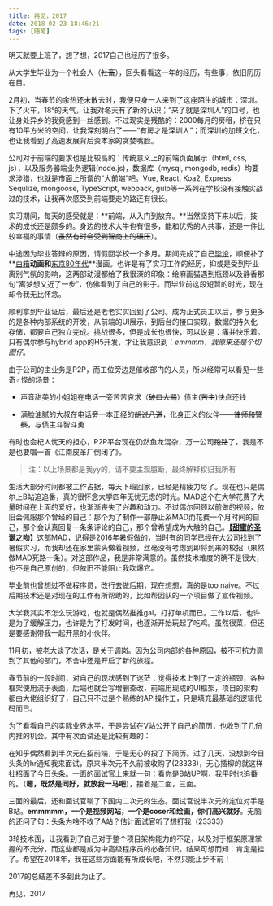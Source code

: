 ```yaml
---
title: 再见，2017
date: 2018-02-23 18:46:21
tags: [随笔]
---
```


明天就要上班了，想了想，2017自己也经历了很多。

从大学生毕业为一个社会人（~~社畜~~），回头看看这一年的经历，有些事，依旧历历在目。

2月初，当春节的余热还未散去时，我便只身一人来到了这座陌生的城市：深圳。下了火车，18°的天气，让我对冬天有了新的认识；“来了就是深圳人”的口号，也让身处异乡的我竟感到一丝感到。不过现实是残酷的：2000每月的房租，挤在只有10平方米的空间，让我深刻明白了——“有房才是深圳人”；而深圳的加班文化，也让我看到了高速发展背后资本家的贪婪嘴脸。

<!-- more -->

公司对于前端的要求也是比较高的：传统意义上的前端页面展示（html, css, js），以及服务器端业务逻辑(node.js)，数据库（mysql, mongodb, redis）均要求涉猎，也就是市面上所谓的“大前端”吧。Vue, React, Koa2, Express, Sequlize, mongoose, TypeScript, webpack, gulp等一系列在学校没有接触实战过的技术，让我再次感受到前端要走的路还有很长。

实习期间，每天的感受就是：**前端，从入门到放弃。**当然坚持下来以后，技术的成长还是颇多的。身边的技术大牛也有很多，能和优秀的人共事，还是一件比较幸福的事情（~~虽然有时会受到智商上的碾压~~）。

中途因为毕业答辩的原因，请假回学校一个多月。期间完成了自己[毕设](https://github.com/deepred5/myh5)，顺便补了**[白箱](https://movie.douban.com/subject/25955381/)**动画和**[东京80年代](https://book.douban.com/subject/1800714/)**漫画。也许是有了实习工作的经历，抑或是受到毕业离别气氛的影响，这两部动漫都给了我很深的印象：绘麻画猫遇到瓶颈以及静香那句“离梦想又近了一步”，仿佛看到了自己的影子。而毕业前这段短暂的时光，现在却令我无比怀念。

顺利拿到毕业证后，最后还是老老实实回到了公司。成为正式员工以后，参与更多的是各种内部系统的开发，从前端的UI展示，到后台的接口实现，数据的持久化存储，都要自己独立完成。挑战很多，但是成长也很快，可以说是：痛并快乐着。只有偶尔参与hybrid app的H5开发，才让我意识到：*emmmm，我原来还是个切图仔*。

由于公司的主业务是P2P，而工位旁边是催收部门的人员，所以经常可以看见一些奇♂怪的场景：

 * 声音甜美的小姐姐在电话一旁苦苦哀求（~~破口大骂~~）债主(~~苦主~~)快点还钱

 * 满脸油腻的大叔在电话旁一本正经的~~胡说八道~~，化身正义的伙伴——~~律师和警察~~，与债主斗智斗勇



 有时也会杞人忧天的担心，P2P平台现在仍然鱼龙混杂，万一公司~~跑路~~了，我是不是也要唱一首《江南皮革厂倒闭了》。

 > 注：以上场景都是我yy的，请不要主观臆断，最终解释权归我所有


生活大部分时间都被工作占据，每天下班回家，已经是精疲力尽了。现在也只是偶尔上B站追追番，真的很怀念大学四年无忧无虑的时光。MAD这个在大学花费了大量时间在上面的爱好，也渐渐丧失了兴趣和动力。不过偶尔回顾以前做的视频，依旧会佩服那个曾经的自己：那个为了制作一部静止系MAD而花费一个月时间的自己，那个会认真回复一条条评论的自己，那个曾希望成为大触的自己。[**【甜蜜的圣诞之吻】**](https://www.bilibili.com/video/av5263072/)这部MAD，记得是2016年暑假做的，当时有的同学已经在大公司找到了暑假实习，而我却还在家里蒙头做着视频，丝毫没有考虑到即将到来的校招（果然做MAD死路一条）。对这部作品，我是非常满意的。虽然技术难度的确不是很大，也不是自己原创的，但依旧不能阻止我吹爆它。

毕业前也曾想过不做程序员，改行去做后期，现在想想，真的是too naive。不过后期技术还是对现在的工作有所帮助的，比如帮团队的一个项目做了宣传视频。

大学我其实不怎么玩游戏，也就是偶然推推gal，打打单机而已。工作以后，也许是为了缓解压力，也许是为了打发时间，也逐渐开始玩起了吃鸡。虽然很菜，但还是要感谢带我一起开黑的小伙伴。

11月初，被老大谈了次话，是关于调岗。因为公司内部的各种原因，被不可抗力调到了其他的部门，不舍中还是开启了新的旅程。

春节前的一段时间，对自己的现状感到了迷茫：觉得技术上到了一定的瓶颈，各种框架使用流于表面，后端也就会写增删查改，前端用现成的UI框架，项目的架构都由大佬组织好了，自己只不过是个熟练的API操作工，只是填充最基础的逻辑代码而已。

为了看看自己的实际业界水平，于是尝试在V站公开了自己的简历，也收到了几份内推的机会。其中有次面试还是比较有趣的：

在知乎偶然看到半次元在招前端，于是无心的投了下简历。过了几天，没想到今日头条的hr通知我来面试，原来半次元不久前被收购了(23333)，无心插柳的就这样社招面了今日头条。一面的面试官上来就一句：看你是B站UP啊，我平时也追番的。（**嗯，既然是同好，就放我一马吧**），接着是二面，三面。

三面的最后，还和面试官聊了下国内二次元的生态。面试官说半次元的定位对手是B站。**emmmmm，一个是视频网站，一个是coser和绘画，你们高兴就好**。无脑的还问了句：头条为啥不收了A站？估计面试官听了想打我（23333）

3轮技术面，让我看到了自己对于整个项目架构能力的不足，以及对于框架原理掌握的不充分，而这些都是成为中高级程序员的必备知识。结果可想而知：肯定是挂了。希望在2018年，我在这些方面能有所成长吧，不然只能止步不前！

2017的总结差不多到此为止了。

再见，2017


